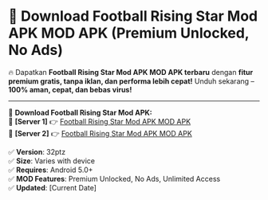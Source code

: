 # 🚀 Download Football Rising Star Mod APK MOD APK (Premium Unlocked, No Ads)  

🔥 Dapatkan **Football Rising Star Mod APK MOD APK terbaru** dengan **fitur premium gratis, tanpa iklan, dan performa lebih cepat!** Unduh sekarang – **100% aman, cepat, dan bebas virus!**  

---


🔽 **Download Football Rising Star Mod APK:**  
🔹 **[Server 1]** 👉 [Football Rising Star Mod APK MOD APK](https://apkcomod.com?title=Football_Rising_Star_Mod_APK)  
🔹 **[Server 2]** 👉 [Football Rising Star Mod APK MOD APK](https://apkcomod.com?title=Football_Rising_Star_Mod_APK)  


✅ **Version**: 32ptz  
✅ **Size**: Varies with device  
✅ **Requires**: Android 5.0+  
✅ **MOD Features**: Premium Unlocked, No Ads, Unlimited Access  
✅ **Updated**: [Current Date]  